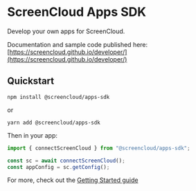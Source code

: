 # ScreenCloud Apps SDK

Develop your own apps for ScreenCloud.

Documentation and sample code published here: [https://screencloud.github.io/developer/](https://screencloud.github.io/developer/)

## Quickstart

```
npm install @screencloud/apps-sdk
```

or

```
yarn add @screencloud/apps-sdk
```

Then in your app:

```javascript
import { connectScreenCloud } from "@screencloud/apps-sdk";

const sc = await connectScreenCloud();
const appConfig = sc.getConfig();
```

For more, check out the [Getting Started guide](https://screencloud.github.io/developer/get-started)
